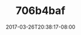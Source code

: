 ---
title: 706b4baf
date: 2017-03-26T20:38:17-08:00
draft: false
location: Washington
img_url: https://d17enza3bfujl8.cloudfront.net/706b4baf.jpg
original_fn: ""
tags:
- Washington
- on-the-road

---